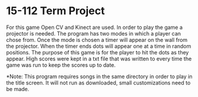 # 15-112 Term Project

For this game Open CV and Kinect are used. In order to play the game a projector is needed. The program has two modes in which a player can chose from. Once the mode is chosen a timer will appear on the wall from the projector. When the timer ends dots will appear one at a time in random positions. The purpose of this game is for the player to hit the dots as they appear. High scores were kept in a txt file that was written to every time the game was run to keep the scores up to date.  

*Note: This program requires songs in the same directory in order to play in the title screen. It will not run as downloaded, small customizations need to be made. 
